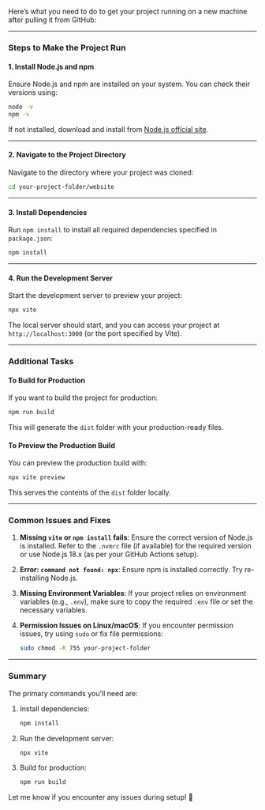 Here’s what you need to do to get your project running on a new machine after pulling it from GitHub:

---

### Steps to Make the Project Run

#### 1. **Install Node.js and npm**
Ensure Node.js and npm are installed on your system. You can check their versions using:
```bash
node -v
npm -v
```
If not installed, download and install from [Node.js official site](https://nodejs.org/).

---

#### 2. **Navigate to the Project Directory**
Navigate to the directory where your project was cloned:
```bash
cd your-project-folder/website
```

---

#### 3. **Install Dependencies**
Run `npm install` to install all required dependencies specified in `package.json`:
```bash
npm install
```

---

#### 4. **Run the Development Server**
Start the development server to preview your project:
```bash
npx vite
```
The local server should start, and you can access your project at `http://localhost:3000` (or the port specified by Vite).

---

### Additional Tasks

#### **To Build for Production**
If you want to build the project for production:
```bash
npm run build
```
This will generate the `dist` folder with your production-ready files.

#### **To Preview the Production Build**
You can preview the production build with:
```bash
npx vite preview
```
This serves the contents of the `dist` folder locally.

---

### Common Issues and Fixes

1. **Missing `vite` or `npm install` fails**:
   Ensure the correct version of Node.js is installed. Refer to the `.nvmrc` file (if available) for the required version or use Node.js 18.x (as per your GitHub Actions setup).

2. **Error: `command not found: npx`**:
   Ensure npm is installed correctly. Try re-installing Node.js.

3. **Missing Environment Variables**:
   If your project relies on environment variables (e.g., `.env`), make sure to copy the required `.env` file or set the necessary variables.

4. **Permission Issues on Linux/macOS**:
   If you encounter permission issues, try using `sudo` or fix file permissions:
   ```bash
   sudo chmod -R 755 your-project-folder
   ```

---

### Summary

The primary commands you'll need are:
1. Install dependencies:
   ```bash
   npm install
   ```
2. Run the development server:
   ```bash
   npx vite
   ```
3. Build for production:
   ```bash
   npm run build
   ```

Let me know if you encounter any issues during setup! 🚀